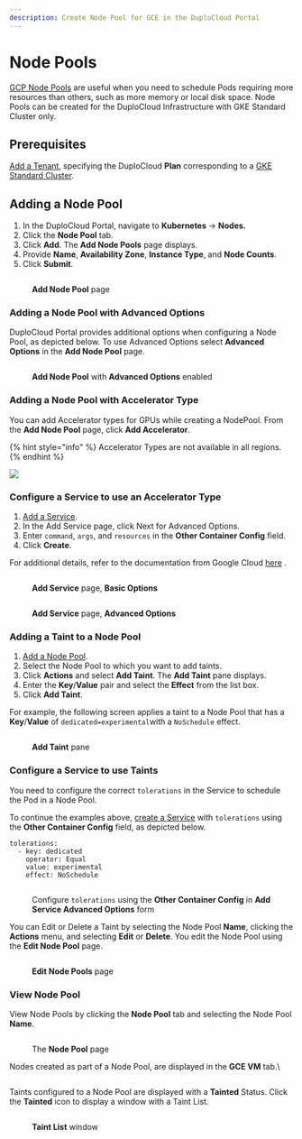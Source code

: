 ```yaml
---
description: Create Node Pool for GCE in the DuploCloud Portal
---
```


# Node Pools

[GCP Node Pools](https://cloud.google.com/kubernetes-engine/docs/concepts/node-pools) are useful when you need to schedule Pods requiring more resources than others, such as more memory or local disk space.  Node Pools can be created for the DuploCloud Infrastructure with GKE Standard Cluster only.&#x20;

## Prerequisites

[Add a Tenant](../use-cases/tenant-environment/), specifying the DuploCloud **Plan** corresponding to a [GKE Standard Cluster](../use-cases/disaster-recovery/creating-gke-standard-service.md).

## Adding a Node Pool

1. In the DuploCloud Portal, navigate to **Kubernetes**  -> **Nodes.**
2. Click the **Node Pool** tab.
3. Click **Add**. The **Add Node Pools** page displays.
4. Provide **Name**, **Availability Zone**, **Instance Type**, and **Node Counts**.&#x20;
5. Click **Submit**.

<figure><img src="../../.gitbook/assets/image (2) (12).png" alt=""><figcaption><p><strong>Add Node Pool</strong> page</p></figcaption></figure>

### Adding a Node Pool with Advanced Options

DuploCloud Portal provides additional options when configuring a Node Pool, as depicted below. To use Advanced Options select **Advanced Options** in the **Add Node Pool** page.

<figure><img src="../../.gitbook/assets/image (4) (7).png" alt=""><figcaption><p><strong>Add Node Pool</strong> with <strong>Advanced Options</strong> enabled</p></figcaption></figure>

### Adding a Node Pool with Accelerator Type

You can add Accelerator types for GPUs while creating a NodePool.  From the **Add Node Pool** page, click **Add Accelerator**.

{% hint style="info" %}
Accelerator Types are not available in all regions.
{% endhint %}

![](<../../.gitbook/assets/image (9).png>)

### Configure a Service to use an Accelerator Type

1. [Add a Service](containers/).
2. In the Add Service page, click Next for Advanced Options.
3. Enter `command`, `args`, and `resources` in the **Other Container Config** field.
4. Click **Create**.

For additional details, refer to the documentation from Google Cloud [here](https://cloud.google.com/kubernetes-engine/docs/how-to/gpus#pods\_gpus) .

<figure><img src="../../.gitbook/assets/image (13).png" alt=""><figcaption><p><strong>Add Service</strong> page, <strong>Basic Options</strong></p></figcaption></figure>

<figure><img src="../../.gitbook/assets/image (14).png" alt=""><figcaption><p><strong>Add Service</strong> page, <strong>Advanced Options</strong></p></figcaption></figure>

### Adding a Taint to a Node Pool

1. [Add a Node Pool](node-pools.md#adding-a-node-pool).
2. Select the Node Pool to which you want to add taints.
3. Click **Actions** and select **Add Taint**. The **Add Taint** pane displays.
4. Enter the **Key**/**Value** pair and select the **Effect** from the list box.
5. Click **Add Taint**.

For example, the following screen applies  a taint to a Node Pool  that has a **Key**/**Value** of `dedicated=experimental`with a `NoSchedule` effect.

<div align="left">

<figure><img src="../../.gitbook/assets/image (5).png" alt=""><figcaption><p><strong>Add Taint</strong> pane</p></figcaption></figure>

</div>

### Configure a Service to use Taints

You need to configure the correct `tolerations` in the Service to schedule the Pod in a Node Pool.

To continue the examples above, [create a Service](containers/) with `tolerations` using the **Other Container Config** field, as depicted below.

```
tolerations:
  - key: dedicated
    operator: Equal
    value: experimental
    effect: NoSchedule
```

<div align="left">

<figure><img src="../../.gitbook/assets/image (11).png" alt=""><figcaption><p>Configure <code>tolerations</code> using the <strong>Other Container Config</strong> in <strong>Add Service Advanced Options</strong> form</p></figcaption></figure>

</div>

You can Edit or Delete a Taint by selecting the Node Pool **Name**, clicking the **Actions** menu, and selecting **Edit** or **Delete**. You edit the Node Pool using the **Edit Node Pool** page.

<figure><img src="../../.gitbook/assets/image (8).png" alt=""><figcaption><p><strong>Edit Node Pools</strong> page</p></figcaption></figure>

### View Node Pool

View Node Pools by clicking the **Node Pool** tab and selecting the Node Pool **Name**.

<figure><img src="../../.gitbook/assets/image (3) (9).png" alt=""><figcaption><p>The <strong>Node Pool</strong> page</p></figcaption></figure>

Nodes created as part of a Node Pool, are displayed in the **GCE VM** tab.\


<figure><img src="../../.gitbook/assets/image (15).png" alt=""><figcaption></figcaption></figure>

Taints configured to a Node Pool are displayed with a **Tainted** Status. Click the **Tainted** icon to display a window with a Taint List.

<figure><img src="../../.gitbook/assets/image (12).png" alt=""><figcaption><p><strong>Taint List</strong> window</p></figcaption></figure>
